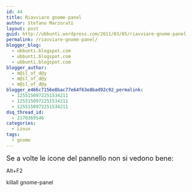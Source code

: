 ```yaml
---
id: 44
title: Riavviare gnome-panel
author: Stefano Marzorati
layout: post
guid: http://ubbunti.wordpress.com/2011/03/05/riavviare-gnome-panel
permalink: /riavviare-gnome-panel/
blogger_blog:
  - ubbunti.blogspot.com
  - ubbunti.blogspot.com
  - ubbunti.blogspot.com
blogger_author:
  - m@il_of_d@y
  - m@il_of_d@y
  - m@il_of_d@y
blogger_e466c7156e8bac77e64f63e8bad92c92_permalink:
  - 1255150972251534211
  - 1255150972251534211
  - 1255150972251534211
dsq_thread_id:
  - 2170369546
categories:
  - Linux
tags:
  - gnome
---
```

<span style="font-size:130%;">Se a volte le icone del pannello non si vedono bene:</span>

Alt+F2

killall gnome-panel